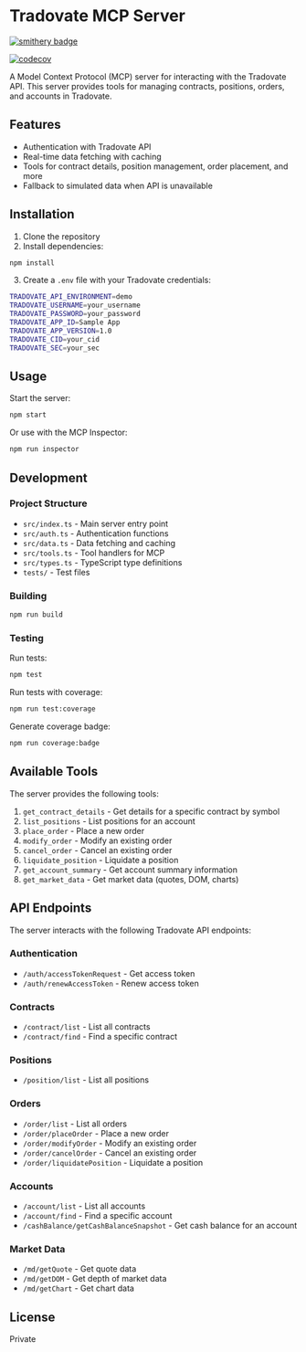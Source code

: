 # Tradovate MCP Server

[![smithery badge](https://smithery.ai/badge/@alexanimal/tradovate-mcp-server)](https://smithery.ai/server/@alexanimal/tradovate-mcp-server)

[![codecov](https://codecov.io/gh/alexanimal/tradovate-mcp-server/branch/main/graph/badge.svg)](https://codecov.io/gh/alexanimal/tradovate-mcp-server)

A Model Context Protocol (MCP) server for interacting with the Tradovate API. This server provides tools for managing contracts, positions, orders, and accounts in Tradovate.

## Features

- Authentication with Tradovate API
- Real-time data fetching with caching
- Tools for contract details, position management, order placement, and more
- Fallback to simulated data when API is unavailable

## Installation

1. Clone the repository
2. Install dependencies:

```bash
npm install
```

3. Create a `.env` file with your Tradovate credentials:

```bash
TRADOVATE_API_ENVIRONMENT=demo
TRADOVATE_USERNAME=your_username
TRADOVATE_PASSWORD=your_password
TRADOVATE_APP_ID=Sample App
TRADOVATE_APP_VERSION=1.0
TRADOVATE_CID=your_cid
TRADOVATE_SEC=your_sec
```

## Usage

Start the server:

```bash
npm start
```

Or use with the MCP Inspector:

```bash
npm run inspector
```

## Development

### Project Structure

- `src/index.ts` - Main server entry point
- `src/auth.ts` - Authentication functions
- `src/data.ts` - Data fetching and caching
- `src/tools.ts` - Tool handlers for MCP
- `src/types.ts` - TypeScript type definitions
- `tests/` - Test files

### Building

```bash
npm run build
```

### Testing

Run tests:

```bash
npm test
```

Run tests with coverage:

```bash
npm run test:coverage
```

Generate coverage badge:

```bash
npm run coverage:badge
```

## Available Tools

The server provides the following tools:

1. `get_contract_details` - Get details for a specific contract by symbol
2. `list_positions` - List positions for an account
3. `place_order` - Place a new order
4. `modify_order` - Modify an existing order
5. `cancel_order` - Cancel an existing order
6. `liquidate_position` - Liquidate a position
7. `get_account_summary` - Get account summary information
8. `get_market_data` - Get market data (quotes, DOM, charts)

## API Endpoints

The server interacts with the following Tradovate API endpoints:

### Authentication

- `/auth/accessTokenRequest` - Get access token
- `/auth/renewAccessToken` - Renew access token

### Contracts

- `/contract/list` - List all contracts
- `/contract/find` - Find a specific contract

### Positions

- `/position/list` - List all positions

### Orders

- `/order/list` - List all orders
- `/order/placeOrder` - Place a new order
- `/order/modifyOrder` - Modify an existing order
- `/order/cancelOrder` - Cancel an existing order
- `/order/liquidatePosition` - Liquidate a position

### Accounts

- `/account/list` - List all accounts
- `/account/find` - Find a specific account
- `/cashBalance/getCashBalanceSnapshot` - Get cash balance for an account

### Market Data

- `/md/getQuote` - Get quote data
- `/md/getDOM` - Get depth of market data
- `/md/getChart` - Get chart data

## License

Private
